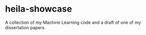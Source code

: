 # heila-showcase
A collection of my Machine Learning code and a draft of one of my dissertation papers.
